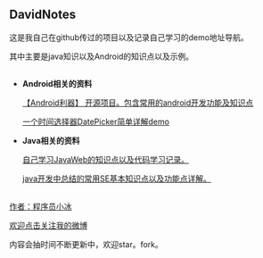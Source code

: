 ## DavidNotes ##

这是我自己在github传过的项目以及记录自己学习的demo地址导航。

其中主要是java知识以及Android的知识点以及示例。

## ##

- **Android相关的资料**  


	[【Android利器】 开源项目。包含常用的android开发功能及知识点](https://github.com/QQ986945193/DavidAndroidProjectTools)

	[一个时间选择器DatePicker简单详解demo](https://github.com/QQ986945193/DavidDatePickerDemo)

- **Java相关的资料**  


	[自己学习JavaWeb的知识点以及代码学习记录。](https://github.com/QQ986945193/JavaWebEduProject)

	[java开发中总结的常用SE基本知识点以及功能点详解。](https://github.com/QQ986945193/JavaSeTools)



## ##


[作者：程序员小冰](http://blog.csdn.net/qq_21376985)

[欢迎点击关注我的微博](http://weibo.com/mcxiaobing)

内容会抽时间不断更新中，欢迎star。fork。
